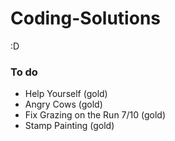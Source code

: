 # Coding-Solutions
:D

### To do
- Help Yourself (gold)
- Angry Cows (gold)
- Fix Grazing on the Run 7/10 (gold)
- Stamp Painting (gold)
